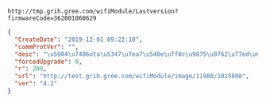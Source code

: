 `http://tmp.grih.gree.com/wifiModule/Lastversion?firmwareCode=362001060629`

```json
{
  "CreateDate": "2019-12-01 09:22:10",
  "commProtVer": "",
  "desc": "\u5904\u7406ota\u5347\u7ea7\u540e\uff0c\u9875\u9762\u77ed\u65f6\u95f4\u65e0\u6cd5\u83b7\u53d6\u673a\u7ec4\u6570\u636e\u95ee\u9898",
  "forcedUpgrade": 0,
  "r": 200,
  "url": "http://test.grih.gree.com/wifiModule/image/11988/1015808",
  "ver": "4.2"
}
```